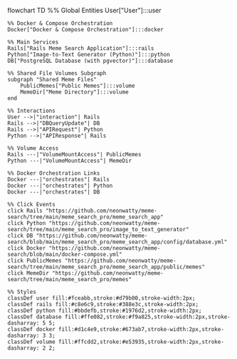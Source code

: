 
flowchart TD
    %% Global Entities
    User["User"]:::user

    %% Docker & Compose Orchestration
    Docker["Docker & Compose Orchestration"]:::docker

    %% Main Services
    Rails["Rails Meme Search Application"]:::rails
    Python["Image-to-Text Generator (Python)"]:::python
    DB["PostgreSQL Database (with pgvector)"]:::database

    %% Shared File Volumes Subgraph
    subgraph "Shared Meme Files"
        PublicMemes["Public Memes"]:::volume
        MemeDir["Meme Directory"]:::volume
    end

    %% Interactions
    User -->|"interaction"| Rails
    Rails -->|"DBQueryUpdate"| DB
    Rails -->|"APIRequest"| Python
    Python -->|"APIResponse"| Rails

    %% Volume Access
    Rails ---|"VolumeMountAccess"| PublicMemes
    Python ---|"VolumeMountAccess"| MemeDir

    %% Docker Orchestration Links
    Docker ---|"orchestrates"| Rails
    Docker ---|"orchestrates"| Python
    Docker ---|"orchestrates"| DB

    %% Click Events
    click Rails "https://github.com/neonwatty/meme-search/tree/main/meme_search_pro/meme_search_app"
    click Python "https://github.com/neonwatty/meme-search/tree/main/meme_search_pro/image_to_text_generator"
    click DB "https://github.com/neonwatty/meme-search/blob/main/meme_search_pro/meme_search_app/config/database.yml"
    click Docker "https://github.com/neonwatty/meme-search/blob/main/docker-compose.yml"
    click PublicMemes "https://github.com/neonwatty/meme-search/tree/main/meme_search_pro/meme_search_app/public/memes"
    click MemeDir "https://github.com/neonwatty/meme-search/tree/main/meme_search_pro/memes"

    %% Styles
    classDef user fill:#fceabb,stroke:#d79b00,stroke-width:2px;
    classDef rails fill:#c8e6c9,stroke:#388e3c,stroke-width:2px;
    classDef python fill:#bbdefb,stroke:#1976d2,stroke-width:2px;
    classDef database fill:#ffe082,stroke:#f9a825,stroke-width:2px,stroke-dasharray: 5 5;
    classDef docker fill:#d1c4e9,stroke:#673ab7,stroke-width:2px,stroke-dasharray: 3 3;
    classDef volume fill:#ffcdd2,stroke:#e53935,stroke-width:2px,stroke-dasharray: 2 2;
<!--stackedit_data:
eyJoaXN0b3J5IjpbOTU1NjMzNDI1LDgzNTM4MDk2OSwxNTgwMz
A5Njk3LDIxMjE2NzcxMjFdfQ==
-->